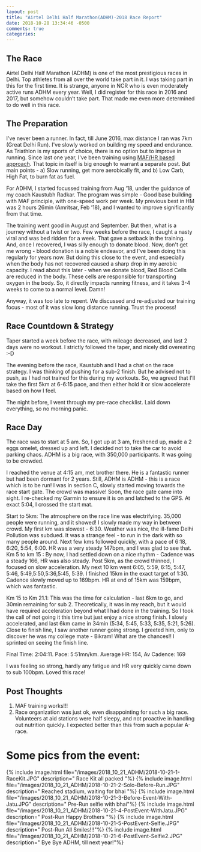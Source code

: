 ```yaml
---
layout: post
title: "Airtel Delhi Half Marathon(ADHM)-2018 Race Report"
date: 2018-10-28 13:34:46 -0500
comments: true
categories: 
---
```


## The Race
Airtel Delhi Half Marathon (ADHM) is one of the most prestigious races in Delhi. Top athletes from all over the world take part in it. I was taking part in this for the first time. It is strange, anyone in NCR who is even moderately active runs ADHM every year. Well, I did register for this race in 2016 and 2017, but somehow couldn’t take part. That made me even more determined to do well in this race. 

<!--more-->

## The Preparation
I've never been a runner. In fact, till June 2016, max distance I ran was 7km (Great Delhi Run). I've slowly worked on building my speed and endurance. As Triathlon is my sports of choice, there is no option but to improve in running. 
Since last one year, I've been training using [MAF/HR based approach](https://philmaffetone.com/180-formula/). That topic in itself is big enough to warrant a separate post. But main points - a) Slow running, get more aerobically fit, and b) Low Carb, High Fat, to burn fat as fuel. 

For ADHM, I started focussed training from Aug ‘18, under the guidance of my coach Kaustubh Radkar. The program was simple - Good base building with MAF principle, with one-speed work per week. 
My previous best in HM was 2 hours 26min (Amritsar, Feb ’18), and I wanted to improve significantly from that time. 

The training went good in August and September. But then, what is a journey without a twist or two. Few weeks before the race, I caught a nasty viral and was bed ridden for a week. That gave a setback in the training. And, once I recovered, I was silly enough to donate blood. Now, don't get me wrong - blood donation is a noble endeavor, and I've been doing this regularly for years now. But doing this close to the event, and especially when the body has not recovered caused a sharp drop in my aerobic capacity. I read about this later - when we donate blood, Red Blood Cells are reduced in the body. These cells are responsible for transporting oxygen in the body. So, it directly impacts running fitness, and it takes 3-4 weeks to come to a normal level. Damn! 

Anyway, it was too late to repent. We discussed and re-adjusted our training focus - most of it was slow long distance running. Trust the process!

## Race Countdown & Strategy
Taper started a week before the race, with mileage decreased, and last 2 days were no workout. I strictly followed the taper, and nicely did overeating :-D

The evening before the race, Kaustubh and I had a chat on the race strategy. I was thinking of pushing for a sub-2 finish. But he advised not to push, as I had not trained for this during my workouts. So, we agreed that I'll take the first 5km at 6-6:15 pace, and then either hold it or slow accelerate based on how I feel. 

The night before, I went through my pre-race checklist. Laid down everything, so no morning panic. 

## Race Day
The race was to start at 5 am. So, I got up at 3 am, freshened up, made a 2 eggs omelet, dressed up and left. I decided not to take the car to avoid parking chaos. ADHM is a big race, with 350,000 participants. It was going to be crowded. 

I reached the venue at 4:15 am, met brother there. He is a fantastic runner but had been dormant for 2 years. Still,  ADHM is ADHM - this is a race which is to be run!
I was in section C, slowly started moving towards the race start gate. The crowd was massive! Soon, the race gate came into sight. I re-checked my Garmin to ensure it is on and latched to the GPS. At exact 5:04, I crossed the start mat.

Start to 5km: The atmosphere on the race line was electrifying. 35,000 people were running, and it showed! I slowly made my way in between crowd. My first km was slowest - 6:30. Weather was nice, the ill-fame Delhi Pollution was subdued. It was a strange feel - to run in the dark with so many people around. Next few kms followed quickly, with a pace of 6:18, 6:20, 5:54, 6:00. HR was a very steady 147bpm, and I was glad to see that. 
Km 5 to km 15 :  By now, I had settled down on a nice rhythm - Cadence was a steady 166, HR was also steady. Post 5km, as the crowd thinned, I focused on slow acceleration.  My next 10 km went 6:05, 5:59, 6:15, 5:47, 5:46, 5:49,5:50,5:36,5:45, 5:39. I finished 15km in the exact target of 1:30. Cadence slowly moved up to 169bpm. HR at end of 15km was 159bpm, which was fantastic. 

Km 15 to Km 21.1: This was the time for calculation - last 6km to go, and 30min remaining for sub 2. Theoretically, it was in my reach, but it would have required acceleration beyond what I had done in the training. So I took the call of not going it this time but just enjoy a nice strong finish. I slowly accelerated, and last 6km came in 34min (5:34, 5:45, 5:33, 5:35, 5:21, 5:26). Close to finish line, I saw another runner going strong. I greeted him, only to discover he was my college mate - Bikram! What are the chances!! I sprinted on seeing the finish line. 

Final Time: 2:04:11. Pace: 5:51mn/km. Average HR: 154, Av Cadence: 169

I was feeling so strong, hardly any fatigue and HR very quickly came down to sub 100bpm. Loved this race! 


## Post Thoughts
1.  MAF training works!!! 
2.  Race organization was just ok, even disappointing for such a big race. Volunteers at aid stations were half sleepy, and not proactive in handling out nutrition quickly. I expected better than this from such a popular A-race.

# Some pics from the event:

{% include image.html file="/images/2018_10_21_ADHM/2018-10-21-1-RaceKit.JPG" description=" Race Kit all packed "%}
{% include image.html file="/images/2018_10_21_ADHM/2018-10-21-2-Solo-Before-Run.JPG" description=" Reached stadium, waiting for bhai "%}
{% include image.html file="/images/2018_10_21_ADHM/2018-10-21-3-Before-Event-With-Jatu.JPG" description=" Pre-Run selfie with bhai"%}
{% include image.html file="/images/2018_10_21_ADHM/2018-10-21-4-PostEvent-WithJatu.JPG" description=" Post-Run Happy Brothers "%}
{% include image.html file="/images/2018_10_21_ADHM/2018-10-21-5-PostEvent-Selfie.JPG" description=" Post-Run All Smiles!!!"%}
{% include image.html file="/images/2018_10_21_ADHM/2018-10-21-6-PostEvent-Selfie2.JPG" description=" Bye Bye ADHM, till next year!"%}
